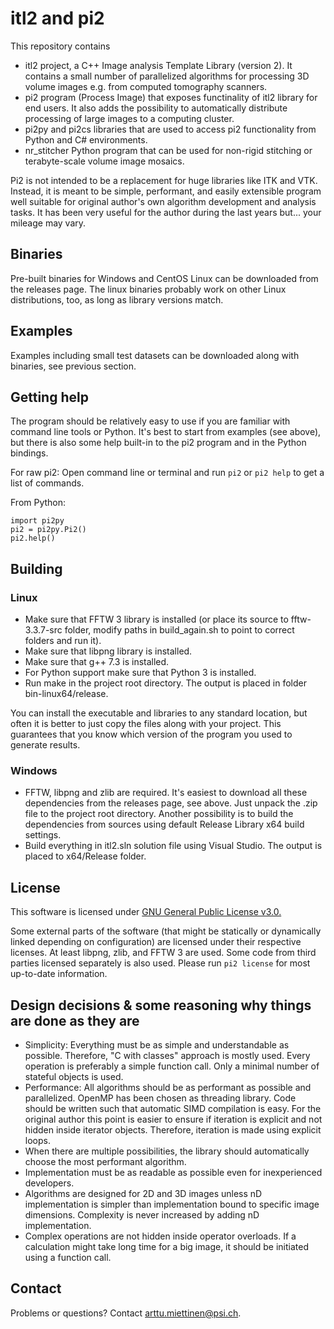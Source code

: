 
# itl2 and pi2

This repository contains
- itl2 project, a C++ Image analysis Template Library (version 2). It contains a small number of parallelized algorithms for processing 3D volume images e.g. from computed tomography scanners.
- pi2 program (Process Image) that exposes functinality of itl2 library for end users. It also adds the possibility to automatically distribute processing of large images to a computing cluster.
- pi2py and pi2cs libraries that are used to access pi2 functionality from Python and C# environments.
- nr_stitcher Python program that can be used for non-rigid stitching or terabyte-scale volume image mosaics.

Pi2 is not intended to be a replacement for huge libraries like ITK and VTK. Instead, it is meant to be simple, performant, and easily extensible program well suitable for original author's own algorithm development and analysis tasks. It has been very useful for the author during the last years but... your mileage may vary.


## Binaries

Pre-built binaries for Windows and CentOS Linux can be downloaded from the releases page. The linux binaries probably work on other Linux distributions, too, as long as library versions match.


## Examples

Examples including small test datasets can be downloaded along with binaries, see previous section.


## Getting help

The program should be relatively easy to use if you are familiar with command line tools or Python. It's best to start from examples (see above), but there is also some help built-in to the pi2 program and in the Python bindings.

For raw pi2: Open command line or terminal and run `pi2` or `pi2 help` to get a list of commands.

From Python:
```
import pi2py
pi2 = pi2py.Pi2()
pi2.help()
```


## Building

### Linux

- Make sure that FFTW 3 library is installed (or place its source to fftw-3.3.7-src folder, modify paths in build_again.sh to point to correct folders and run it).
- Make sure that libpng library is installed.
- Make sure that g++ 7.3 is installed.
- For Python support make sure that Python 3 is installed.
- Run make in the project root directory. The output is placed in folder bin-linux64/release.

You can install the executable and libraries to any standard location, but often it is better to just copy the files along with your project. This guarantees that you know which version of the program you used to generate results.


### Windows

- FFTW, libpng and zlib are required. It's easiest to download all these dependencies from the releases page, see above. Just unpack the .zip file to the project root directory. Another possibility is to build the dependencies from sources using default Release Library x64 build settings.
- Build everything in itl2.sln solution file using Visual Studio. The output is placed to x64/Release folder.



## License

This software is licensed under [GNU General Public License v3.0.](LICENSE.txt)

Some external parts of the software (that might be statically or dynamically linked depending on configuration) are licensed under their respective licenses. At least libpng, zlib, and FFTW 3 are used. Some code from third parties licensed separately is also used. Please run `pi2 license` for most up-to-date information.


## Design decisions & some reasoning why things are done as they are

- Simplicity: Everything must be as simple and understandable as possible. Therefore, "C with classes" approach is mostly used. Every operation is preferably a simple function call. Only a minimal number of stateful objects is used.
- Performance: All algorithms should be as performant as possible and parallelized. OpenMP has been chosen as threading library. Code should be written such that automatic SIMD compilation is easy. For the original author this point is easier to ensure if iteration is explicit and not hidden inside iterator objects. Therefore, iteration is made using explicit loops.
- When there are multiple possibilities, the library should automatically choose the most performant algorithm.
- Implementation must be as readable as possible even for inexperienced developers.
- Algorithms are designed for 2D and 3D images unless nD implementation is simpler than implementation bound to specific image dimensions. Complexity is never increased by adding nD implementation.
- Complex operations are not hidden inside operator overloads. If a calculation might take long time for a big image, it should be initiated using a function call.


## Contact

Problems or questions? Contact arttu.miettinen@psi.ch.


